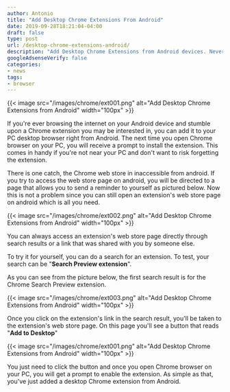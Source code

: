 ```yaml
---
author: Antonio
title: "Add Desktop Chrome Extensions From Android"
date: 2019-09-28T18:21:04-04:00
draft: false
type: post
url: /desktop-chrome-extensions-android/
description: "Add Desktop Chrome Extensions from Android devices. Never forget a Chrome desktop extension again if you come across it on your Android device."
googleAdsenseVerify: false
categories:
- news
tags:
- browser
---
```


{{< image src="/images/chrome/ext001.png" alt="Add Desktop Chrome Extensions from Android" width="100px" >}}

If you're ever browsing the internet on your Android device and stumble upon a Chrome extension you may be interested in, you can add it to your PC desktop browser right from Android. The next time you open Chrome browser on your PC, you will receive a prompt to install the extension. This comes in handy if you're not near your PC and don't want to risk forgetting the extension.

<!--more-->

There is one catch, the Chrome web store in inaccessible from android. If you try to access the web store page on android, you will be directed to a page that allows you to send a reminder to yourself as pictured below. Now this is not a problem since you can still open an extension's web store page on android which is all you need.

{{< image src="/images/chrome/ext002.png" alt="Add Desktop Chrome Extensions from Android" width="100px" >}}

You can always access an extension's web store page directly through search results or a link that was shared with you by someone else.

To try it for yourself, you can do a search for an extension. To test, your search can be "**Search Preview extension**".

As you can see from the picture below, the first search result is for the Chrome Search Preview extension.

{{< image src="/images/chrome/ext003.png" alt="Add Desktop Chrome Extensions from Android" width="100px" >}}

Once you click on the extension's link in the search result, you'll be taken to the extension's web store page. On this page you'll see a button that reads "**Add to Desktop**"

{{< image src="/images/chrome/ext001.png" alt="Add Desktop Chrome Extensions from Android" width="100px" >}}

You just need to click the button and once you open Chrome browser on your PC, you will get a prompt to enable the extension. As simple as that, you've just added a desktop Chrome extension from Android.
